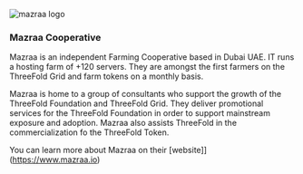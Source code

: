 ![mazraa logo](mazraa_logo.jpg)


### Mazraa Cooperative

Mazraa is an independent Farming Cooperative based in Dubai UAE. IT runs a hosting farm of +120 servers. They are amongst the first farmers on the ThreeFold Grid and farm tokens on a monthly basis.

Mazraa is home to a group of consultants who support the growth of the ThreeFold Foundation and ThreeFold Grid. They deliver promotional services for the ThreeFold Foundation in order to support mainstream exposure and adoption. Mazraa also assists ThreeFold in the commercialization fo the ThreeFold Token.

You can learn more about Mazraa on their [website]](https://www.mazraa.io)
